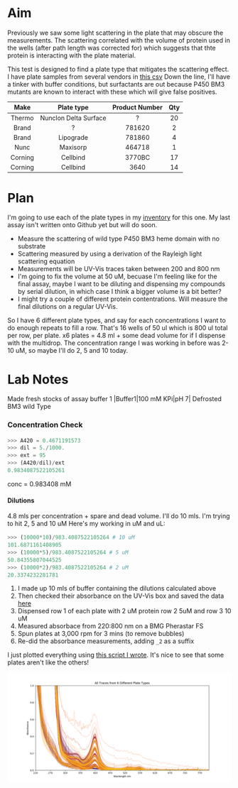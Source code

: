 # Aim
Previously we saw some light scattering in the plate that may obscure the measurements. The scattering correlated with the volume of 
protein used in the wells (after path length was corrected for) which suggests that thte protein is interacting with the plate
material.

This test is designed to find a plate type that mitigates the scattering effect. I have plate samples from several vendors in [this csv](Inventory.csv)
Down the line, I'll have a tinker with buffer conditions, but surfactants are out because P450 BM3 mutants are known to interact
with these which will give false positives.

|Make|Plate type| Product Number|Qty |
|:---:|:--------:|:-------------:|:---:|
|Thermo|Nunclon Delta Surface|? |20 |
|Brand|?|781620|2| 
|Brand|Lipograde| 781860|4| 
|Nunc| Maxisorp| 464718|1| 
|Corning| Cellbind| 3770BC| 17|
|Corning| Cellbind| 3640|14| 

# Plan
I'm going to use each of the plate types in my [inventory](Inventory.csv) for this one. My last assay isn't written onto Github
yet but will do soon. 
* Measure the scattering of wild type P450 BM3 heme domain with no substrate 
* Scattering measured by using a derivation of the Rayleigh light scattering equation
* Measurements will be UV-Vis traces taken between 200 and 800 nm
* I'm going to fix the volume at 50 uM, becuase I'm feeling like for the final assay, maybe I want to be diluting and dispensing my compounds by serial dilution, in which case I think a bigger volume is a bit better?
* I might try a couple of different protein contentrations. Will measure the final dilutions on a regular UV-Vis.

So I have 6 different plate types, and say for each concentrations I want to do enough repeats to fill a row. That's 16 wells of 50 ul which is 800 ul total per row, per plate. x6 plates = 4.8 ml + some dead volume for if I dispense with the multidrop.
The concentration range I was working in before was 2-10 uM, so maybe I'll do 2, 5 and 10 today.

# Lab Notes
Made fresh stocks of assay buffer 1
|Buffer1|100 mM KPi|pH 7|
Defrosted BM3 wild Type
### Concentration Check
```python
>>> A420 = 0.4671191573
>>> dil = 5./1000.
>>> ext = 95
>>> (A420/dil)/ext
0.9834087522105261
```
conc = 0.983408 mM

#### Dilutions
4.8 mls per concentration + spare and dead volume. I'll do 10 mls.
I'm trying to hit 2, 5 and 10 uM
Here's my working in uM and uL:

```python
>>> (10000*10)/983.4087522105264 # 10 uM
101.6871161408905
>>> (10000*5)/983.4087522105264 # 5 uM
50.84355807044525
>>> (10000*2)/983.4087522105264 # 2 uM
20.3374232281781
```

1. I made up 10 mls of buffer containing the dilutions calculated above
2. Then checked their absorbance on the UV-Vis box and saved the data [here](PlateSelection/20190603_BM3PostdilutionConcCheck.csv)
3. Dispensed row 1 of each plate with 2 uM protein row 2 5uM and row 3 10 uM
4. Measured absorbace from 220:800 nm on a BMG Pherastar FS
5. Spun plates at 3,000 rpm for 3 mins (to remove bubbles)
6. Re-did the absorbance measurements, adding ```_2``` as a suffix

I just plotted everything using [this script I wrote](PlateSelection/20190603_PlateSelectionAnalysis_JustPlotEverything.py). It's nice to see that some plates aren't like the others!

![alltraces](PlateSelection/20190603_Plateselection_allTraces.png)
